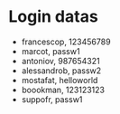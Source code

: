 # Login datas
- francescop, 123456789
- marcot, passw1 
- antoniov, 987654321
- alessandrob, passw2
- mostafat, helloworld
- boookman, 123123123
- suppofr, passw1